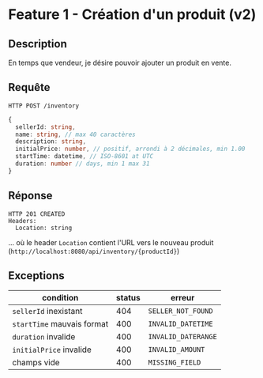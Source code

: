 # Feature 1 - Création d'un produit (v2)

## Description

En temps que vendeur, je désire pouvoir ajouter un produit en vente.

## Requête

`HTTP POST /inventory`

```ts
{
  sellerId: string,
  name: string, // max 40 caractères
  description: string,
  initialPrice: number, // positif, arrondi à 2 décimales, min 1.00
  startTime: datetime, // ISO-8601 at UTC
  duration: number // days, min 1 max 31
}
```

## Réponse

```
HTTP 201 CREATED
Headers:
  Location: string
```

... où le header `Location` contient l'URL vers le nouveau produit (`http://localhost:8080/api/inventory/{productId}`)

## Exceptions

| condition                  | status | erreur              |
| -------------------------- | ------ | ------------------- |
| `sellerId` inexistant      | 404    | `SELLER_NOT_FOUND`  |
| `startTime` mauvais format | 400    | `INVALID_DATETIME`  |
| `duration` invalide        | 400    | `INVALID_DATERANGE` |
| `initialPrice` invalide    | 400    | `INVALID_AMOUNT`    |
| champs vide                | 400    | `MISSING_FIELD`     |
